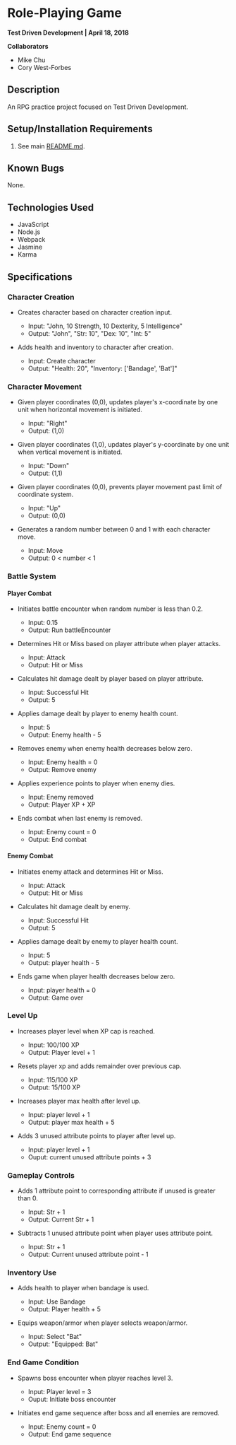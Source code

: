 # Role-Playing Game

**Test Driven Development | April 18, 2018**

**Collaborators**

- Mike Chu
- Cory West-Forbes

## Description

An RPG practice project focused on Test Driven Development.

## Setup/Installation Requirements

1. See main [README.md](../README.md).

## Known Bugs

None.

## Technologies Used

- JavaScript
- Node.js
- Webpack
- Jasmine
- Karma

## Specifications

### Character Creation

- Creates character based on character creation input.

    - Input: "John, 10 Strength, 10 Dexterity, 5 Intelligence"
    - Output: "John", "Str: 10", "Dex: 10", "Int: 5"

- Adds health and inventory to character after creation.

    - Input: Create character
    - Output: "Health: 20", "Inventory: ['Bandage', 'Bat']"

### Character Movement

- Given player coordinates (0,0), updates player's x-coordinate by one unit when horizontal movement is initiated.

    - Input: "Right"
    - Output: (1,0)

- Given player coordinates (1,0), updates player's y-coordinate by one unit when vertical movement is initiated.

    - Input: "Down"
    - Output: (1,1)

- Given player coordinates (0,0), prevents player movement past limit of coordinate system.

    - Input: "Up"
    - Output: (0,0)

- Generates a random number between 0 and 1 with each character move.

    - Input: Move
    - Output: 0 < number < 1

### Battle System

#### Player Combat

- Initiates battle encounter when random number is less than 0.2.

  - Input: 0.15
  - Output: Run battleEncounter

- Determines Hit or Miss based on player attribute when player attacks.

  - Input: Attack
  - Output: Hit or Miss

- Calculates hit damage dealt by player based on player attribute.

  - Input: Successful Hit
  - Output: 5

- Applies damage dealt by player to enemy health count.

  - Input: 5
  - Output: Enemy health - 5

- Removes enemy when enemy health decreases below zero.

  - Input: Enemy health = 0
  - Output: Remove enemy

- Applies experience points to player when enemy dies.

  - Input: Enemy removed
  - Output: Player XP + XP

- Ends combat when last enemy is removed.

  - Input: Enemy count = 0
  - Output: End combat

#### Enemy Combat

- Initiates enemy attack and determines Hit or Miss.

  - Input: Attack
  - Output: Hit or Miss

- Calculates hit damage dealt by enemy.

  - Input: Successful Hit
  - Output: 5

- Applies damage dealt by enemy to player health count.

  - Input: 5
  - Output: player health - 5

- Ends game when player health decreases below zero.

  - Input: player health = 0
  - Output: Game over

### Level Up

- Increases player level when XP cap is reached.

  - Input: 100/100 XP
  - Output: Player level + 1

- Resets player xp and adds remainder over previous cap.

  - Input: 115/100 XP
  - Output: 15/100 XP

- Increases player max health after level up.

  - Input: player level + 1
  - Output: player max health + 5

- Adds 3 unused attribute points to player after level up.

  - Input: player level + 1
  - Ouput: current unused attribute points + 3

### Gameplay Controls

- Adds 1 attribute point to corresponding attribute if unused is greater than 0.

  - Input: Str + 1
  - Output: Current Str + 1

- Subtracts 1 unused attribute point when player uses attribute point.

  - Input: Str + 1
  - Output: Current unused attribute point - 1

### Inventory Use

- Adds health to player when bandage is used.

  - Input: Use Bandage
  - Output: Player health + 5

- Equips weapon/armor when player selects weapon/armor.

  - Input: Select "Bat"
  - Output: "Equipped: Bat"

### End Game Condition

- Spawns boss encounter when player reaches level 3.

  - Input: Player level = 3
  - Ouput: Initiate boss encounter

- Initiates end game sequence after boss and all enemies are removed.

  - Input: Enemy count = 0
  - Output: End game sequence
